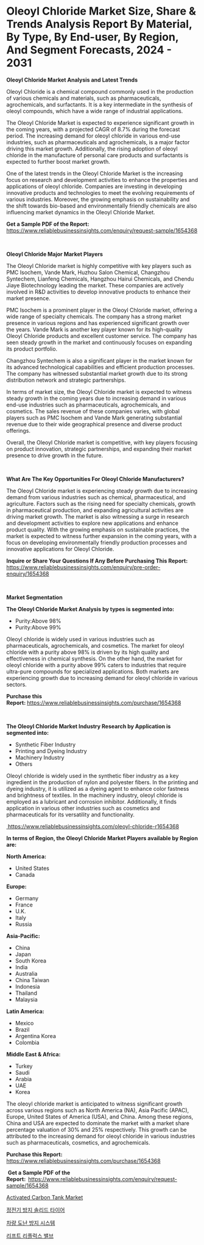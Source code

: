 <p><h1>Oleoyl Chloride Market Size, Share & Trends Analysis Report By Material, By Type, By End-user, By Region, And Segment Forecasts, 2024 - 2031</h1></p><p><strong>Oleoyl Chloride Market Analysis and Latest Trends</strong></p>
<p><p>Oleoyl Chloride is a chemical compound commonly used in the production of various chemicals and materials, such as pharmaceuticals, agrochemicals, and surfactants. It is a key intermediate in the synthesis of oleoyl compounds, which have a wide range of industrial applications.</p><p>The Oleoyl Chloride Market is expected to experience significant growth in the coming years, with a projected CAGR of 8.7% during the forecast period. The increasing demand for oleoyl chloride in various end-use industries, such as pharmaceuticals and agrochemicals, is a major factor driving this market growth. Additionally, the rising adoption of oleoyl chloride in the manufacture of personal care products and surfactants is expected to further boost market growth.</p><p>One of the latest trends in the Oleoyl Chloride Market is the increasing focus on research and development activities to enhance the properties and applications of oleoyl chloride. Companies are investing in developing innovative products and technologies to meet the evolving requirements of various industries. Moreover, the growing emphasis on sustainability and the shift towards bio-based and environmentally friendly chemicals are also influencing market dynamics in the Oleoyl Chloride Market.</p></p>
<p><strong>Get a Sample PDF of the Report:&nbsp;</strong> <a href="https://www.reliablebusinessinsights.com/enquiry/request-sample/1654368">https://www.reliablebusinessinsights.com/enquiry/request-sample/1654368</a></p>
<p>&nbsp;</p>
<p><strong>Oleoyl Chloride Major Market Players</strong></p>
<p><p>The Oleoyl Chloride market is highly competitive with key players such as PMC Isochem, Vande Mark, Huzhou Salon Chemical, Changzhou Syntechem, Lianfeng Chemicals, Hangzhou Hairui Chemicals, and Chendu Jiaye Biotechnology leading the market. These companies are actively involved in R&D activities to develop innovative products to enhance their market presence. </p><p>PMC Isochem is a prominent player in the Oleoyl Chloride market, offering a wide range of specialty chemicals. The company has a strong market presence in various regions and has experienced significant growth over the years. Vande Mark is another key player known for its high-quality Oleoyl Chloride products and excellent customer service. The company has seen steady growth in the market and continuously focuses on expanding its product portfolio.</p><p>Changzhou Syntechem is also a significant player in the market known for its advanced technological capabilities and efficient production processes. The company has witnessed substantial market growth due to its strong distribution network and strategic partnerships. </p><p>In terms of market size, the Oleoyl Chloride market is expected to witness steady growth in the coming years due to increasing demand in various end-use industries such as pharmaceuticals, agrochemicals, and cosmetics. The sales revenue of these companies varies, with global players such as PMC Isochem and Vande Mark generating substantial revenue due to their wide geographical presence and diverse product offerings.</p><p>Overall, the Oleoyl Chloride market is competitive, with key players focusing on product innovation, strategic partnerships, and expanding their market presence to drive growth in the future.</p></p>
<p>&nbsp;</p>
<p><strong>What Are The Key Opportunities For Oleoyl Chloride Manufacturers?</strong></p>
<p><p>The Oleoyl Chloride market is experiencing steady growth due to increasing demand from various industries such as chemical, pharmaceutical, and agriculture. Factors such as the rising need for specialty chemicals, growth in pharmaceutical production, and expanding agricultural activities are driving market growth. The market is also witnessing a surge in research and development activities to explore new applications and enhance product quality. With the growing emphasis on sustainable practices, the market is expected to witness further expansion in the coming years, with a focus on developing environmentally friendly production processes and innovative applications for Oleoyl Chloride.</p></p>
<p><strong>Inquire or Share Your Questions If Any Before Purchasing This Report:</strong> <a href="https://www.reliablebusinessinsights.com/enquiry/pre-order-enquiry/1654368">https://www.reliablebusinessinsights.com/enquiry/pre-order-enquiry/1654368</a></p>
<p>&nbsp;</p>
<p><strong>Market Segmentation</strong></p>
<p><strong>The Oleoyl Chloride Market Analysis by types is segmented into:</strong></p>
<p><ul><li>Purity:Above 98%</li><li>Purity:Above 99%</li></ul></p>
<p><p>Oleoyl chloride is widely used in various industries such as pharmaceuticals, agrochemicals, and cosmetics. The market for oleoyl chloride with a purity above 98% is driven by its high quality and effectiveness in chemical synthesis. On the other hand, the market for oleoyl chloride with a purity above 99% caters to industries that require ultra-pure compounds for specialized applications. Both markets are experiencing growth due to increasing demand for oleoyl chloride in various sectors.</p></p>
<p><strong>Purchase this Report:&nbsp;</strong><a href="https://www.reliablebusinessinsights.com/purchase/1654368">https://www.reliablebusinessinsights.com/purchase/1654368</a></p>
<p>&nbsp;</p>
<p><strong>The Oleoyl Chloride Market Industry Research by Application is segmented into:</strong></p>
<p><ul><li>Synthetic Fiber Industry</li><li>Printing and Dyeing Industry</li><li>Machinery Industry</li><li>Others</li></ul></p>
<p><p>Oleoyl chloride is widely used in the synthetic fiber industry as a key ingredient in the production of nylon and polyester fibers. In the printing and dyeing industry, it is utilized as a dyeing agent to enhance color fastness and brightness of textiles. In the machinery industry, oleoyl chloride is employed as a lubricant and corrosion inhibitor. Additionally, it finds application in various other industries such as cosmetics and pharmaceuticals for its versatility and functionality.</p></p>
<p><a href="https://www.reliablebusinessinsights.com/oleoyl-chloride-r1654368">&nbsp;https://www.reliablebusinessinsights.com/oleoyl-chloride-r1654368</a></p>
<p><strong>In terms of Region, the Oleoyl Chloride Market Players available by Region are:</strong></p>
<p>
    <p> <strong> North America: </strong>
        <ul>
            <li>United States</li>
            <li>Canada</li>
        </ul>
        </p> 
    <p> <strong> Europe: </strong>
        <ul>
            <li>Germany</li>
            <li>France</li>
            <li>U.K.</li>
            <li>Italy</li>
            <li>Russia</li>
        </ul>
        </p> 
    <p> <strong> Asia-Pacific: </strong>
        <ul>
            <li>China</li>
            <li>Japan</li>
            <li>South Korea</li>
            <li>India</li>
            <li>Australia</li>
            <li>China Taiwan</li>
            <li>Indonesia</li>
            <li>Thailand</li>
            <li>Malaysia</li>
        </ul>
        </p> 
    <p> <strong> Latin America: </strong>
        <ul>
            <li>Mexico</li>
            <li>Brazil</li>
            <li>Argentina Korea</li>
            <li>Colombia</li>
        </ul>
        </p> 
    <p> <strong> Middle East & Africa: </strong>
        <ul>
            <li>Turkey</li>
            <li>Saudi</li>
            <li>Arabia</li>
            <li>UAE</li>
            <li>Korea</li>
        </ul>
    </p>
    </p>
<p><p>The oleoyl chloride market is anticipated to witness significant growth across various regions such as North America (NA), Asia Pacific (APAC), Europe, United States of America (USA), and China. Among these regions, China and USA are expected to dominate the market with a market share percentage valuation of 30% and 25% respectively. This growth can be attributed to the increasing demand for oleoyl chloride in various industries such as pharmaceuticals, cosmetics, and agrochemicals.</p></p>
<p><strong>Purchase this Report: </strong><a href="https://www.reliablebusinessinsights.com/purchase/1654368">https://www.reliablebusinessinsights.com/purchase/1654368</a></p>
<p>&nbsp;<strong>Get a Sample PDF of the Report:&nbsp;&nbsp;</strong><a href="https://www.reliablebusinessinsights.com/enquiry/request-sample/1654368">https://www.reliablebusinessinsights.com/enquiry/request-sample/1654368</a></p>
<p><strong></strong></p>
<p><p><a href="https://github.com/seekum/Market-Research-Report-List-3/blob/main/activated-carbon-tank-market.md">Activated Carbon Tank Market</a></p><p><a href="https://medium.com/@loycekreiger/%EC%95%88%ED%8B%B0-%EC%8A%A4%ED%83%9C%ED%8B%B1-%EC%86%94%EB%A6%AC%EB%93%9C-%ED%83%80%EC%9D%B4%EC%96%B4-%EC%8B%9C%EC%9E%A5-%EA%B7%9C%EB%AA%A8%EB%8A%94-%EC%97%B0%ED%8F%89%EA%B7%A0-%EC%84%B1%EC%9E%A5%EB%A5%A0-%EB%A1%9C-%EC%84%B1%EC%9E%A5%ED%95%98%EA%B3%A0-%EC%9E%88%EC%9C%BC%EB%A9%B0-%EC%9D%B4-%EB%B3%B4%EA%B3%A0%EC%84%9C%EB%8A%94-%EC%8B%9C%EC%9E%A5-%EC%84%B8%EB%B6%84%ED%99%94-%EC%84%B1%EC%9E%A5-%EB%B0%8F-2024-2031%EB%85%84-%EC%98%88%EC%B8%A1-%EB%B6%84%EC%84%9D%EC%9D%84-%EB%8B%A4%EB%A3%B9%EB%8B%88%EB%8B%A4-66af495d133b">정전기 방지 솔리드 타이어</a></p><p><a href="https://github.com/RonSpencer61/Market-Research-Report-List-1/blob/main/7312722140726.md">차량 도난 방지 시스템</a></p><p><a href="https://medium.com/@anvil67678789/%EB%A6%BD%ED%8A%B8-%EB%A6%AC%ED%94%8C%EB%9F%AD%EC%8A%A4-%EB%B0%B8%EB%B8%8C-%EC%8B%9C%EC%9E%A5-%EC%A1%B0%EC%82%AC-%EB%B3%B4%EA%B3%A0%EC%84%9C%EC%97%90%EB%8A%94-2024%EB%85%84%EB%B6%80%ED%84%B0-2031%EB%85%84%EA%B9%8C%EC%A7%80-cagr-%EC%98%88%EC%B8%A1%EB%90%9C-%EC%8B%9C%EC%9E%A5-%EA%B7%9C%EB%AA%A8-%EC%A0%90%EC%9C%A0%EC%9C%A8-%EB%B0%8F-%EC%84%B1%EC%9E%A5%EB%A5%A0-%EB%B6%84%EC%84%9D%EC%9D%B4-%ED%8F%AC%ED%95%A8%EB%90%98%EC%96%B4-%EC%9E%88%EC%8A%B5%EB%8B%88%EB%8B%A4-02f25b2d4321">리프트 리플럭스 밸브</a></p></p>